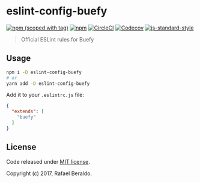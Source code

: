 # eslint-config-buefy

[![npm (scoped with tag)](https://img.shields.io/npm/v/eslint-config-buefy/latest.svg?style=flat-square)](https://npmjs.com/package/eslint-config-buefy)
[![npm](https://img.shields.io/npm/dt/eslint-config-buefy.svg?style=flat-square)](https://npmjs.com/package/eslint-config-buefy)
[![CircleCI](https://img.shields.io/circleci/project/github/buefy/eslint-config-buefy.svg?style=flat-square)](https://circleci.com/gh/buefy/eslint-config-buefy)
[![Codecov](https://img.shields.io/codecov/c/github/buefy/eslint-config-buefy.svg?style=flat-square)](https://codecov.io/gh/buefy/eslint-config-buefy)
[![js-standard-style](https://img.shields.io/badge/code_style-buefy-7957d5.svg?style=flat-square)](http://buefy.github.io)

> Official ESLint rules for Buefy

## Usage

```bash
npm i -D eslint-config-buefy
# or
yarn add -D eslint-config-buefy
```

Add it to your `.eslintrc.js` file:

```json
{
  "extends": [
    "buefy"
  ]
}
```

## License

Code released under [ MIT license](http://opensource.org/licenses/MIT).

Copyright (c) 2017, Rafael Beraldo.
